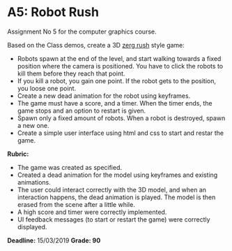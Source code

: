 # A5: Robot Rush

Assignment No 5 for the computer graphics course.

Based on the Class demos, create a 3D [zerg rush](https://elgoog.im/zergrush/) style game: 

- Robots spawn at the end of the level, and start walking towards a fixed position where the camera is positioned. You have to click the robots to kill them before they reach that point. 
- If you kill a robot, you gain one point. If the robot gets to the position, you loose one point. 
- Create a new dead animation for the robot using keyframes.
- The game must have a score, and a timer. When the timer ends, the game stops and an option to restart is given.
- Spawn only a fixed amount of robots. When a robot is destroyed, spawn a new one.
- Create a simple user interface using html and css to start and restar the game.

**Rubric:**

- The game was created as specified.
- Created a dead animation for the model using keyframes and existing animations.
- The user could interact correctly with the 3D model, and when an interaction happens, the dead animation is played. The model is then erased from the scene after a little while.
- A high score and timer were correctly implemented.
- UI feedback messages (to start or restart the game) were correctly displayed.

**Deadline:** 15/03/2019
**Grade: 90**